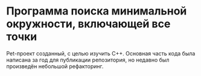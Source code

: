 # Программа поиска минимальной окружности, включающей все точки

Pet-проект созданный, с целью изучить C++. Основная часть кода была написана за год для публикации репозитория,
но недавно был произведён небольшой рефакторинг.